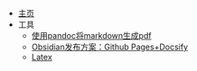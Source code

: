 <!-- _sidebar.md -->

* [主页](README.md)
* 工具
	* [使用pandoc将markdown生成pdf](杂项&未分类/pandoc生成pdf文件.md)
	* [Obsidian发布方案：Github Pages+Docsify](杂项&未分类/Obsidian发布方案：Github%20Pages+Docsify.md)
	* [Latex](杂项&未分类/Latex.md)


